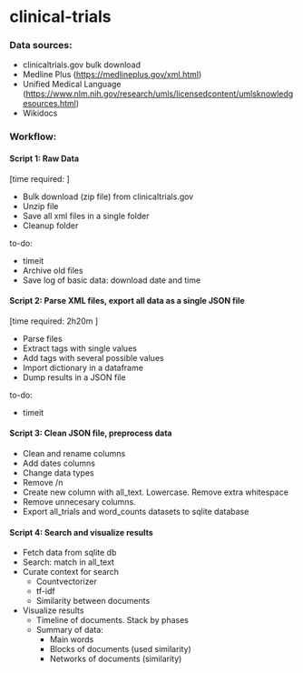 # clinical-trials


### Data sources:
- clinicaltrials.gov bulk download
- Medline Plus (https://medlineplus.gov/xml.html)
- Unified Medical Language (https://www.nlm.nih.gov/research/umls/licensedcontent/umlsknowledgesources.html)
- Wikidocs


### Workflow: 

#### Script 1: Raw Data
[time required:  ]
- Bulk download (zip file) from clinicaltrials.gov
- Unzip file
- Save all xml files in a single folder
- Cleanup folder

to-do: 
- timeit
- Archive old files
- Save log of basic data: download date and time

#### Script 2: Parse XML files, export all data as a single JSON file
[time required: 2h20m ]
- Parse files
- Extract tags with single values
- Add tags with several possible values
- Import dictionary in a dataframe
- Dump results in a JSON file

to-do:
- timeit

#### Script 3: Clean JSON file, preprocess data
- Clean and rename columns
- Add dates columns
- Change data types
- Remove /n
- Create new column with all_text. Lowercase. Remove extra whitespace
- Remove unnecesary columns. 
- Export all_trials and word_counts datasets to sqlite database


#### Script 4: Search and visualize results
- Fetch data from sqlite db
- Search: match in all_text
- Curate context for search
	- Countvectorizer
	- tf-idf
	- Similarity between documents
- Visualize results
	- Timeline of documents. Stack by phases
	- Summary of data:
		- Main words
		- Blocks of documents (used similarity)
		- Networks of documents (similarity)

		